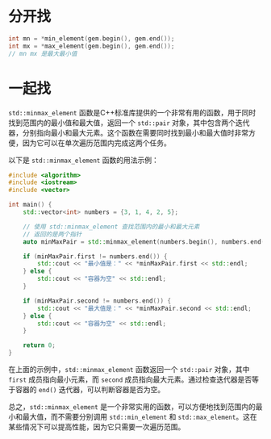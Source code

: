 # 分开找
```cpp
int mn = *min_element(gem.begin(), gem.end());
int mx = *max_element(gem.begin(), gem.end());
// mn mx 是最大最小值
```
# 一起找
`std::minmax_element` 函数是C++标准库提供的一个非常有用的函数，用于同时找到范围内的最小值和最大值，返回一个 `std::pair` 对象，其中包含两个迭代器，分别指向最小和最大元素。这个函数在需要同时找到最小和最大值时非常方便，因为它可以在单次遍历范围内完成这两个任务。

以下是 `std::minmax_element` 函数的用法示例：

```cpp
#include <algorithm>
#include <iostream>
#include <vector>

int main() {
    std::vector<int> numbers = {3, 1, 4, 2, 5};

    // 使用 std::minmax_element 查找范围内的最小和最大元素
    // 返回的是两个指针
    auto minMaxPair = std::minmax_element(numbers.begin(), numbers.end());

    if (minMaxPair.first != numbers.end()) {
        std::cout << "最小值是：" << *minMaxPair.first << std::endl;
    } else {
        std::cout << "容器为空" << std::endl;
    }

    if (minMaxPair.second != numbers.end()) {
        std::cout << "最大值是：" << *minMaxPair.second << std::endl;
    } else {
        std::cout << "容器为空" << std::endl;
    }

    return 0;
}
```

在上面的示例中，`std::minmax_element` 函数返回一个 `std::pair` 对象，其中 `first` 成员指向最小元素，而 `second` 成员指向最大元素。通过检查迭代器是否等于容器的 `end()` 迭代器，可以判断容器是否为空。

总之，`std::minmax_element` 是一个非常实用的函数，可以方便地找到范围内的最小和最大值，而不需要分别调用 `std::min_element` 和 `std::max_element`。这在某些情况下可以提高性能，因为它只需要一次遍历范围。

